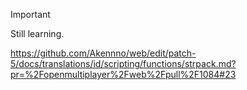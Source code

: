 >[!Important]
> Still learning.


https://github.com/Akennno/web/edit/patch-5/docs/translations/id/scripting/functions/strpack.md?pr=%2Fopenmultiplayer%2Fweb%2Fpull%2F1084#23
